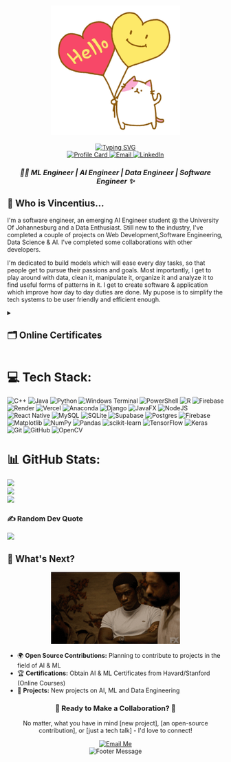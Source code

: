 <div align="center">
    <img width=300 src="./assets/greeting-greetings.gif"/>    
    <br/>
    <br/>
    <a href="https://git.io/typing-svg"><img src="https://readme-typing-svg.demolab.com?font=Itim&size=40&duration=2000&pause=3000&color=E0DFF1&center=true&repeat=false&width=600&height=60&lines=Greetings%2C+techie!+It's+Vincentius!" alt="Typing SVG" /></a>
</div>

<div align="center">
  <a href="https://rv-sello-profile-card.onrender.com/">
    <img src="https://img.shields.io/badge/Portfolio-FF5722?style=for-the-badge&logo=google-chrome&logoColor=white" alt="Profile Card" loading="lazy"/>
  </a>
  <a href="mailto:vincentiussello@gmail.com">
    <img src="https://img.shields.io/badge/Email-D14836?style=for-the-badge&logo=gmail&logoColor=white" alt="Email" loading="lazy"/>
  </a>
  <a href="https://www.linkedin.com/in/reatlehile-sello-a9775932b/">
    <img src="https://img.shields.io/badge/LinkedIn-0077B5?style=for-the-badge&logo=linkedin&logoColor=white" alt="LinkedIn" loading="lazy"/>
  </a>
</div>

<h3 align="center">
  <em>👩‍💻 ML Engineer | AI Engineer | Data Engineer | Software Engineer ✨</em>
</h3>

## 👻 Who is Vincentius...  
<p>
I'm a software engineer, an emerging AI Engineer student @ the University Of Johannesburg and a Data Enthusiast.
Still new to the industry, I've completed a couple of projects on Web Development,Software Engineering, Data Science & AI.
I've completed some collaborations with other developers. 
</p>

<p>
I'm dedicated to build models which will ease every day tasks, so that people get to pursue their passions and goals.
Most importantly, I get to play around with data, clean it, manipulate it, organize it and analyze it to find useful
forms of patterns in it. I get to create software & application which improve how day to day duties are done.
My pupose is to simplify the tech systems to be user friendly and efficient enough. 
</p>

<details close>
<summary><h2>🗂 Online Certificates</h2></summary>
    <div align="center">
        <img src="./assets//VINCENTIUS_SELLO_Pandas.png" width=200 alt="VINCENTIUS SELLO - Pandas"/>
        <img src="./assets/VINCENTIUS_SELLO_Data Cleaning.png" width=200 
        alt="VINCENTIUS SELLO - Data Cleaning"/>
        <img src="./assets/VINCENTIUS_SELLO_Geospatial_Analysis.png" width=200 
        alt="VINCENTIUS SELLO Geospatial Analysis"/>
        <img src="./assets/VINCENTIUS_SELLO_Intro_to_Machine_Learning.png" width=200 
        alt="VINCENTIUS SELLO - Intro to Machine Learning"/>
        <img src="./assets/VINCENTIUS_SELLO_Intermediate_Machine_Learning.png" width=200 
        alt="VINCENTIUS SELLO - Intermediate Machine Learning"/>
        <img src="./assets/VINCENTIUS_SELLO_MOBILE_DEV.png" width=200 
        alt="VINCENTIUS SELLO - MOBILE DEVELOPMENT"/>
    </div>
</details>

# 💻 Tech Stack:

![C++](https://img.shields.io/badge/c++-%2300599C.svg?style=for-the-badge&logo=c%2B%2B&logoColor=white) ![Java](https://img.shields.io/badge/java-%23ED8B00.svg?style=for-the-badge&logo=openjdk&logoColor=white) ![Python](https://img.shields.io/badge/python-3670A0?style=for-the-badge&logo=python&logoColor=ffdd54) ![Windows Terminal](https://img.shields.io/badge/Windows%20Terminal-%234D4D4D.svg?style=for-the-badge&logo=windows-terminal&logoColor=white) ![PowerShell](https://img.shields.io/badge/PowerShell-%235391FE.svg?style=for-the-badge&logo=powershell&logoColor=white) ![R](https://img.shields.io/badge/r-%23276DC3.svg?style=for-the-badge&logo=r&logoColor=white) ![Firebase](https://img.shields.io/badge/firebase-%23039BE5.svg?style=for-the-badge&logo=firebase) ![Render](https://img.shields.io/badge/Render-%46E3B7.svg?style=for-the-badge&logo=render&logoColor=white) ![Vercel](https://img.shields.io/badge/vercel-%23000000.svg?style=for-the-badge&logo=vercel&logoColor=white) ![Anaconda](https://img.shields.io/badge/Anaconda-%2344A833.svg?style=for-the-badge&logo=anaconda&logoColor=white) ![Django](https://img.shields.io/badge/django-%23092E20.svg?style=for-the-badge&logo=django&logoColor=white) ![JavaFX](https://img.shields.io/badge/javafx-%23FF0000.svg?style=for-the-badge&logo=javafx&logoColor=white) ![NodeJS](https://img.shields.io/badge/node.js-6DA55F?style=for-the-badge&logo=node.js&logoColor=white) ![React Native](https://img.shields.io/badge/react_native-%2320232a.svg?style=for-the-badge&logo=react&logoColor=%2361DAFB) ![MySQL](https://img.shields.io/badge/mysql-4479A1.svg?style=for-the-badge&logo=mysql&logoColor=white) ![SQLite](https://img.shields.io/badge/sqlite-%2307405e.svg?style=for-the-badge&logo=sqlite&logoColor=white) ![Supabase](https://img.shields.io/badge/Supabase-3ECF8E?style=for-the-badge&logo=supabase&logoColor=white) ![Postgres](https://img.shields.io/badge/postgres-%23316192.svg?style=for-the-badge&logo=postgresql&logoColor=white) ![Firebase](https://img.shields.io/badge/firebase-a08021?style=for-the-badge&logo=firebase&logoColor=ffcd34) ![Matplotlib](https://img.shields.io/badge/Matplotlib-%23ffffff.svg?style=for-the-badge&logo=Matplotlib&logoColor=black) ![NumPy](https://img.shields.io/badge/numpy-%23013243.svg?style=for-the-badge&logo=numpy&logoColor=white) ![Pandas](https://img.shields.io/badge/pandas-%23150458.svg?style=for-the-badge&logo=pandas&logoColor=white) ![scikit-learn](https://img.shields.io/badge/scikit--learn-%23F7931E.svg?style=for-the-badge&logo=scikit-learn&logoColor=white) ![TensorFlow](https://img.shields.io/badge/TensorFlow-%23FF6F00.svg?style=for-the-badge&logo=TensorFlow&logoColor=white) ![Keras](https://img.shields.io/badge/Keras-%23D00000.svg?style=for-the-badge&logo=Keras&logoColor=white) ![Git](https://img.shields.io/badge/git-%23F05033.svg?style=for-the-badge&logo=git&logoColor=white) ![GitHub](https://img.shields.io/badge/github-%23121011.svg?style=for-the-badge&logo=github&logoColor=white) ![OpenCV](https://img.shields.io/badge/opencv-%23white.svg?style=for-the-badge&logo=opencv&logoColor=white)

# 📊 GitHub Stats:
![](https://github-readme-stats.vercel.app/api?username=Vincentius474&theme=dark&hide_border=false&include_all_commits=false&count_private=false)<br/>
![](https://github-readme-streak-stats.herokuapp.com/?user=Vincentius474&theme=dark&hide_border=false)<br/>
![](https://github-readme-stats.vercel.app/api/top-langs/?username=Vincentius474&theme=dark&hide_border=false&include_all_commits=false&count_private=false&layout=compact)

### ✍️ Random Dev Quote
![](https://quotes-github-readme.vercel.app/api?type=horizontal&theme=radical)

## 🎯 What's Next?

<div align="center">
  <img width=300 src="./assets/next.gif"/>
</div>

- 🌍 **Open Source Contributions:** Planning to contribute to projects in the field of AI & ML
- 🏆 **Certifications:** Obtain AI & ML Certificates from Havard/Stanford (Online Courses)
- 🚀 **Projects:** New projects on AI, ML and Data Engineering

<div align="center">
  <h3>🚀 Ready to Make a Collaboration? 🚀</h3>
  <p>No matter, what you have in mind [new project], [an open-source contribution], or [just a tech talk] - I'd love to connect!</p>
  <a href="mailto:vincentiussello@gmail.com">
    <img src="https://img.shields.io/badge/Send_Me_An_Email-FF5722?style=for-the-badge&logo=gmail&logoColor=white" alt="Email Me"/>
  </a>
</div>

<!-- Stylized Footer -->
<div align="center">
  <img src="https://readme-typing-svg.herokuapp.com?font=Fira+Code&pause=1000&color=A177FE&width=435&lines=Collecting%2CEach+Percept+At+A+Time" alt="Footer Message"/>
</div>
